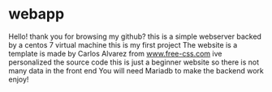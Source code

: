 # webapp
Hello!
thank you for browsing my github?
this is a simple webserver backed by a centos 7 virtual machine 
this is my first project 
The website is a template is made by Carlos Alvarez from www.free-css.com
ive personalized the source code 
this is just a beginner website so there is not many data in the front end 
You will need Mariadb to make the backend work 
enjoy!

